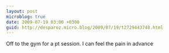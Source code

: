 ```yaml
---
layout: post
microblog: true
date: 2009-07-19 03:00 +0300
guid: http://desparoz.micro.blog/2009/07/19/t2729443748.html
---
```

Off to the gym for a pt session. I can feel the pain in advance
